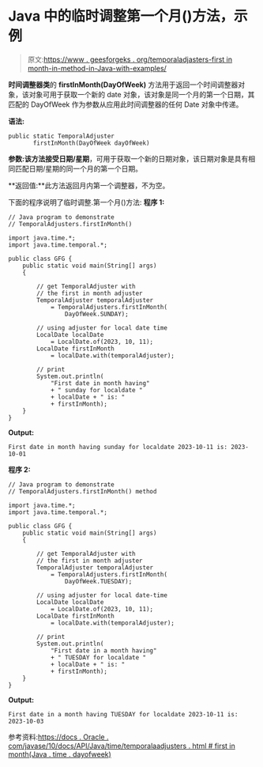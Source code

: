 # Java 中的临时调整第一个月()方法，示例

> 原文:[https://www . geesforgeks . org/temporaladjasters-first in month-in-method-in-Java-with-examples/](https://www.geeksforgeeks.org/temporaladjusters-firstinmonth-method-in-java-with-examples/)

**时间调整器类**的 **firstInMonth(DayOfWeek)** 方法用于返回一个时间调整器对象，该对象可用于获取一个新的 date 对象，该对象是同一个月的第一个日期，其匹配的 DayOfWeek 作为参数从应用此时间调整器的任何 Date 对象中传递。

**语法:**

```
public static TemporalAdjuster
       firstInMonth(DayOfWeek dayOfWeek)

```

**参数:**该方法接受**日期/星期**，可用于获取一个新的日期对象，该日期对象是具有相同匹配日期/星期的同一个月的第一个日期。

**返回值:**此方法返回月内第一个调整器，不为空。

下面的程序说明了临时调整.第一个月()方法:
**程序 1:**

```
// Java program to demonstrate
// TemporalAdjusters.firstInMonth()

import java.time.*;
import java.time.temporal.*;

public class GFG {
    public static void main(String[] args)
    {

        // get TemporalAdjuster with
        // the first in month adjuster
        TemporalAdjuster temporalAdjuster
            = TemporalAdjusters.firstInMonth(
                DayOfWeek.SUNDAY);

        // using adjuster for local date time
        LocalDate localDate
            = LocalDate.of(2023, 10, 11);
        LocalDate firstInMonth
            = localDate.with(temporalAdjuster);

        // print
        System.out.println(
            "First date in month having"
            + " sunday for localdate "
            + localDate + " is: "
            + firstInMonth);
    }
}
```

**Output:**

```
First date in month having sunday for localdate 2023-10-11 is: 2023-10-01

```

**程序 2:**

```
// Java program to demonstrate
// TemporalAdjusters.firstInMonth() method

import java.time.*;
import java.time.temporal.*;

public class GFG {
    public static void main(String[] args)
    {

        // get TemporalAdjuster with
        // the first in month adjuster
        TemporalAdjuster temporalAdjuster
            = TemporalAdjusters.firstInMonth(
                DayOfWeek.TUESDAY);

        // using adjuster for local date-time
        LocalDate localDate
            = LocalDate.of(2023, 10, 11);
        LocalDate firstInMonth
            = localDate.with(temporalAdjuster);

        // print
        System.out.println(
            "First date in a month having"
            + " TUESDAY for localdate "
            + localDate + " is: "
            + firstInMonth);
    }
}
```

**Output:**

```
First date in a month having TUESDAY for localdate 2023-10-11 is: 2023-10-03

```

参考资料:[https://docs . Oracle . com/javase/10/docs/API/Java/time/temporalaadjusters . html # first in month(Java . time . dayofweek)](https://docs.oracle.com/javase/10/docs/api/java/time/temporal/TemporalAdjusters.html#firstInMonth(java.time.DayOfWeek))